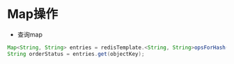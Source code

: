 # Map操作

- 查询map
```java
Map<String, String> entries = redisTemplate.<String, String>opsForHash().entries(hashKey);
String orderStatus = entries.get(objectKey);
```
